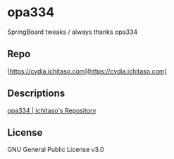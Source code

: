# opa334

SpringBoard tweaks / always thanks opa334
 
## Repo

[https://cydia.ichitaso.com](https://cydia.ichitaso.com)

## Descriptions

[opa334 | ichitaso's Repository](https://cydia.ichitaso.com/depiction/opa334.html)

## License

GNU General Public License v3.0
